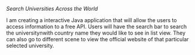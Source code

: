 *Search Universities Across the World*

I am creating a interactive Java application that will allow the users to access information to a free API. Users will have the search bar to 
search the universitynwith country name they would like to see in list view. They can also go to different scene to view the official website of that particular 
selected university.

